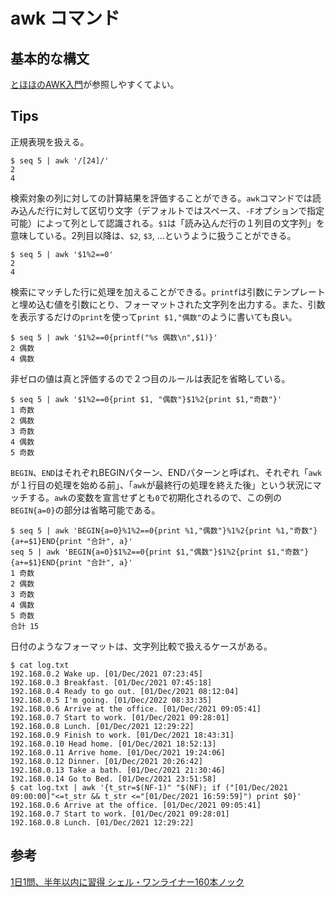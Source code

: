 # awk コマンド

## 基本的な構文

[とほほのAWK入門](https://www.tohoho-web.com/ex/awk.html)が参照しやすくてよい。

## Tips

正規表現を扱える。

```console
$ seq 5 | awk '/[24]/'
2
4
```

検索対象の列に対しての計算結果を評価することができる。`awk`コマンドでは読み込んだ行に対して区切り文字（デフォルトではスペース、`-F`オプションで指定可能）によって列として認識される。`$1`は「読み込んだ行の１列目の文字列」を意味している。2列目以降は、`$2`, `$3`, ...というように扱うことができる。

```console
$ seq 5 | awk '$1%2==0'
2
4
```

検索にマッチした行に処理を加えることができる。`printf`は引数にテンプレートと埋め込む値を引数にとり、フォーマットされた文字列を出力する。また、引数を表示するだけの`print`を使って`print $1,"偶数"`のように書いても良い。

```console
$ seq 5 | awk '$1%2==0{printf("%s 偶数\n",$1)}'
2 偶数
4 偶数
```

非ゼロの値は真と評価するので２つ目のルールは表記を省略している。

```console
$ seq 5 | awk '$1%2==0{print $1, "偶数"}$1%2{print $1,"奇数"}'
1 奇数
2 偶数
3 奇数
4 偶数
5 奇数
```

`BEGIN`、`END`はそれぞれBEGINパターン、ENDパターンと呼ばれ、それぞれ「`awk`が１行目の処理を始める前」、「`awk`が最終行の処理を終えた後」という状況にマッチする。`awk`の変数を宣言せずとも`0`で初期化されるので、この例の`BEGIN{a=0}`の部分は省略可能である。

```console
$ seq 5 | awk 'BEGIN{a=0}%1%2==0{print %1,"偶数"}%1%2{print %1,"奇数"}{a+=$1}END{print "合計", a}'
seq 5 | awk 'BEGIN{a=0}$1%2==0{print $1,"偶数"}$1%2{print $1,"奇数"}{a+=$1}END{print "合計", a}'
1 奇数
2 偶数
3 奇数
4 偶数
5 奇数
合計 15
```

日付のようなフォーマットは、文字列比較で扱えるケースがある。

```console
$ cat log.txt
192.168.0.2 Wake up. [01/Dec/2021 07:23:45]
192.168.0.3 Breakfast. [01/Dec/2021 07:45:18]
192.168.0.4 Ready to go out. [01/Dec/2021 08:12:04]
192.168.0.5 I'm going. [01/Dec/2022 08:33:35]
192.168.0.6 Arrive at the office. [01/Dec/2021 09:05:41]
192.168.0.7 Start to work. [01/Dec/2021 09:28:01]
192.168.0.8 Lunch. [01/Dec/2021 12:29:22]
192.168.0.9 Finish to work. [01/Dec/2021 18:43:31]
192.168.0.10 Head home. [01/Dec/2021 18:52:13]
192.168.0.11 Arrive home. [01/Dec/2021 19:24:06]
192.168.0.12 Dinner. [01/Dec/2021 20:26:42]
192.168.0.13 Take a bath. [01/Dec/2021 21:30:46]
192.168.0.14 Go to Bed. [01/Dec/2021 23:51:58]
$ cat log.txt | awk '{t_str=$(NF-1)" "$(NF); if ("[01/Dec/2021 09:00:00]"<=t_str && t_str <="[01/Dec/2021 16:59:59]") print $0}'
192.168.0.6 Arrive at the office. [01/Dec/2021 09:05:41]
192.168.0.7 Start to work. [01/Dec/2021 09:28:01]
192.168.0.8 Lunch. [01/Dec/2021 12:29:22]
```

## 参考

[1日1問、半年以内に習得 シェル・ワンライナー160本ノック](https://gihyo.jp/book/2021/978-4-297-12267-6)
